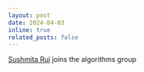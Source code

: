 ```yaml
---
layout: post
date: 2024-04-03
inline: true
related_posts: false
---
```


[Sushmita Ruj](https://www.unsw.edu.au/staff/sushmita-ruj) joins the algorithms group
